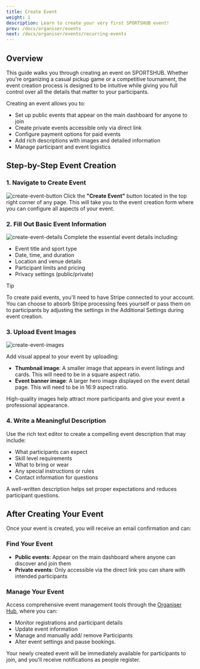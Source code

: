```yaml
---
title: Create Event
weight: 1
description: Learn to create your very first SPORTSHUB event!
prev: /docs/organiser/events
next: /docs/organiser/events/recurring-events
---
```


## Overview

This guide walks you through creating an event on SPORTSHUB. Whether you're organizing a casual pickup game or a competitive tournament, the event creation process is designed to be intuitive while giving you full control over all the details that matter to your participants.

Creating an event allows you to:

- Set up public events that appear on the main dashboard for anyone to join
- Create private events accessible only via direct link
- Configure payment options for paid events
- Add rich descriptions with images and detailed information
- Manage participant and event logistics

## Step-by-Step Event Creation

### 1. Navigate to Create Event

![create-event-button](/images/docs/organisers/events/create-event-button.png)
Click the **"Create Event"** button located in the top right corner of any page. This will take you to the event creation form where you can configure all aspects of your event.

### 2. Fill Out Basic Event Information

![create-event-details](/images/docs/organisers/events/create-event-details.png)
Complete the essential event details including:

- Event title and sport type
- Date, time, and duration
- Location and venue details
- Participant limits and pricing
- Privacy settings (public/private)

> [!TIP]
> To create paid events, you'll need to have Stripe connected to your account. You can choose to absorb Stripe processing fees yourself or pass them on to participants by adjusting the settings in the Additional Settings during event creation.

### 3. Upload Event Images

![create-event-images](/images/docs/organisers/events/create-event-images.jpg)

Add visual appeal to your event by uploading:

- **Thumbnail image**: A smaller image that appears in event listings and cards. This will need to be in a square aspect ratio.
- **Event banner image**: A larger hero image displayed on the event detail page. This will need to be in 16:9 aspect ratio.

High-quality images help attract more participants and give your event a professional appearance.

### 4. Write a Meaningful Description

Use the rich text editor to create a compelling event description that may include:

- What participants can expect
- Skill level requirements
- What to bring or wear
- Any special instructions or rules
- Contact information for questions

A well-written description helps set proper expectations and reduces participant questions.

## After Creating Your Event

Once your event is created, you will receive an email confirmation and can:

### Find Your Event

- **Public events**: Appear on the main dashboard where anyone can discover and join them
- **Private events**: Only accessible via the direct link you can share with intended participants

### Manage Your Event

Access comprehensive event management tools through the [Organiser Hub](/docs/organisers/organiser-hub), where you can:

- Monitor registrations and participant details
- Update event information
- Manage and manually add/ remove Participants
- Alter event settings and pause bookings.

Your newly created event will be immediately available for participants to join, and you'll receive notifications as people register.
